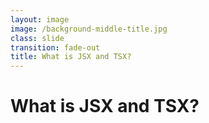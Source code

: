 ```yaml
---
layout: image
image: /background-middle-title.jpg
class: slide
transition: fade-out
title: What is JSX and TSX?
---
```


<div class="flex h-full flex-items-center">
  <h1 class="text-left m-b-0 font-bold">
    What is JSX and TSX?
  </h1>
</div>
